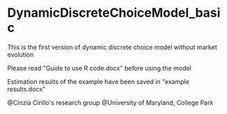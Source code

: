 # DynamicDiscreteChoiceModel_basic
This is the first version of dynamic discrete choice model without market evolution

Please read "Guide to use R code.docx" before using the model

Estimation results of the example have been saved in "example results.docx"

@Cinzia Cirillo's research group @University of Maryland, College Park
